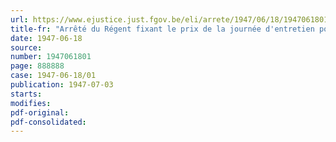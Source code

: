 ```yaml
---
url: https://www.ejustice.just.fgov.be/eli/arrete/1947/06/18/1947061801/justel
title-fr: "Arrêté du Régent fixant le prix de la journée d'entretien pour l'année 1947 dans les sanatoria, etc."
date: 1947-06-18
source:
number: 1947061801
page: 888888
case: 1947-06-18/01
publication: 1947-07-03
starts:
modifies:
pdf-original:
pdf-consolidated:
---
```


